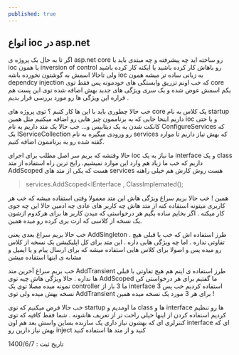 ```yaml
---
published: true
---
```

## انواع ioc در asp.net
اگر تا به حال یک پروژه ی asp.net core رو ساخته اید چه پیشرفته و چه مبتدی باید با ioc یا همون inversion of control رو باهاش کار کرده باشید یا ایکنه کار کرده باشید ولی تاحالا اسمش به گوشتون نخورده باشه ioc به زبانی ساده تر میشه همون dependcy injection که خب اونم تزریق وابستگی های خودمونه پس فقط توی core یکم اسمش عوض شده و یک سری ویژگی های جدید بهش اضافه شده توی این پست هم قراره این ویژگی ها رو مورد بررسی قرار بدیم .

خب حالا چطوری باید با این ها کار کنیم ؟ توی پروژه های core یک کلاس به نام startup داریم اینجا جایی که به برناممون چیز هایی رو اضافه میکنیم مثل همین ioc و یا حتی کانکت شدن به یک دیتابیس و...
خب حالا یک متد داریم به نام ConfigureServices که یک IServiceCollection رو ورودی میگیره به نام services که بهش نیاز داریم تا موارد گفته شده رو به برناممون اضافه کنیم.

حالا وقتشه که بریم سر اصل مطلب برای اجرای ioc ما نیاز به یک interface و یک class داریم که خب ما زیاد هم وارد این موارد نمیشیم.
رایج ترین راه استفاده از متد AddScoped هست که یکی از متد های services هست روش کارش هم خیلی راهته

> services.AddScoped<IEnterface , ClassImplemated();

همین ! خب حالا بریم سراغ ویژگی هاش این متد معمولا وقتی استفاده میشه که خب هر کاربری میتونه استفاده کنه از متد هاش چه کاربر های عادی چه ادمین حالا این چه جوی کار میکنه . اگر بخایم ساده بگیم هر درخواستی که میدن کاربر ها برای هرکدوم ازشون یک نسخه از کلاسی که ارث بری کرده رو میده همین.

خب حالا بریم سراغ بعدی یعنی AddSingleton . طرز استفاده اش که خب با قبلی هیچ تفاوتی نداره .
اما چه ویژگی هایی داره . این متد برای کل اپلیکیشن یک نسخه از کلاس رو میده پس و اصولا برای کلاس هایی استفاده میشه که برای ارسال پیام و یا ایمیل و مشابه ی اینها استفاده میشن

خب بریم سراغ آخرین متد AddTransient طرز استفاده ی اینم هم هیچ تفاوتی با قبلی ها نداره .
حالا ویژگی هاش چیه توی AddScoped ما گفتیم برای هر درخواستی کی نمونه میده مصلا توی یک controller ما 3 بار از interface استفاده کردیم خب پس 3 نسخه بهش میده ولی توی AddTransient برای هر 3 مورد یک نسخه میده همین !

خب حالا فرض میکنیم که توی startup ما اومدیم و class ها و interface ها رو تنظیم کردیم استفاده کردن از اینها خیلی راحت تر از تعریف هاشونه . شما فقط کافیه که توی کنترلری ای که بهشون نیاز داری یک سازنده بساین واسش بعد هم اون interface ای که بهش نیاز دارین رو inject کنید و از متد ها استفاده کنید

تاریخ ثبت : 1400/6/7